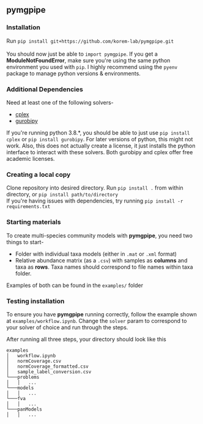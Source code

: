 ## pymgpipe

### Installation
Run `pip install git+https://github.com/korem-lab/pymgpipe.git`<br/><br/>
You should now just be able to `import pymgpipe`. If you get a **ModuleNotFoundError**, make sure you're using the same python environment you used with `pip`. I highly recommend using the `pyenv` package to manage python versions & environments.


### Additional Dependencies
Need at least one of the following solvers-

-  [cplex](<https://www-01.ibm.com/software/commerce/optimization/cplex-optimizer/>)
-  [gurobipy](<http://www.gurobi.com>)

If you're running python 3.8.*, you should be able to just use `pip install cplex` or `pip install gurobipy`. For later versions of python, this might not work. Also, this does not actually create a license, it just installs the python interface to interact with these solvers. Both gurobipy and cplex offer free academic licenses. 

### Creating a local copy
Clone repository into desired directory. Run `pip install .` from within directory, or `pip install path/to/directory`<br/>
If you're having issues with dependencies, try running `pip install -r requirements.txt`

### Starting materials
To create multi-species community models with **pymgpipe**, you need two things to start-

-  Folder with individual taxa models (either in `.mat` or `.xml` format)
-  Relative abundance matrix (as a `.csv`) with samples as **columns** and taxa as **rows**. Taxa names should correspond to file names within taxa folder.

Examples of both can be found in the  `examples/` folder

### Testing installation
To ensure you have **pymgpipe** running correctly, follow the example shown at `examples/workflow.ipynb`. Change the `solver` param to correspond to your solver of choice and run through the steps.

After running all three steps, your directory should look like this

```
examples
│   workflow.ipynb
│   normCoverage.csv
│   normCoverage_formatted.csv
│   sample_label_conversion.csv
└───problems
│   │   ...
└───models
│   │   ...
└───fva
│   │   ...
└───panModels
│   │   ...
